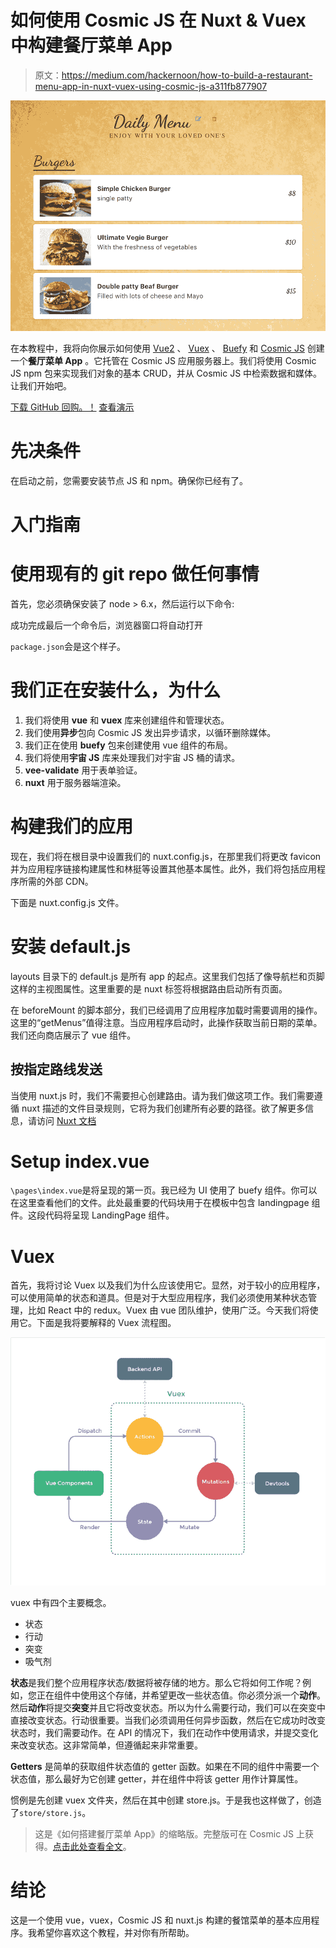 # 如何使用 Cosmic JS 在 Nuxt & Vuex 中构建餐厅菜单 App

> 原文：<https://medium.com/hackernoon/how-to-build-a-restaurant-menu-app-in-nuxt-vuex-using-cosmic-js-a311fb877907>

![](img/d55d7ac9f17d0cdafba9ef18e074e9c4.png)

在本教程中，我将向你展示如何使用 [Vue2](https://vuejs.org/) 、 [Vuex](https://vuex.vuejs.org/en/) 、 [Buefy](https://buefy.github.io/) 和 [Cosmic JS](http://cosmicjs.com/) 创建一个**餐厅菜单 App** 。它托管在 Cosmic JS 应用服务器上。我们将使用 Cosmic JS npm 包来实现我们对象的基本 CRUD，并从 Cosmic JS 中检索数据和媒体。让我们开始吧。

[下载 GitHub 回购。！](https://github.com/cosmicjs/restaurant-menu-app)
[查看演示](https://cosmicjs.com/apps/restaurant-menu-app/demo)

# 先决条件

在启动之前，您需要安装节点 JS 和 npm。确保你已经有了。

# 入门指南

# 使用现有的 git repo 做任何事情

首先，您必须确保安装了 node > 6.x，然后运行以下命令:

成功完成最后一个命令后，浏览器窗口将自动打开

`package.json`会是这个样子。

# 我们正在安装什么，为什么

1.  我们将使用 **vue** 和 **vuex** 库来创建组件和管理状态。
2.  我们使用**异步**包向 Cosmic JS 发出异步请求，以循环删除媒体。
3.  我们正在使用 **buefy** 包来创建使用 vue 组件的布局。
4.  我们将使用**宇宙 JS** 库来处理我们对宇宙 JS 桶的请求。
5.  **vee-validate** 用于表单验证。
6.  **nuxt** 用于服务器端渲染。

# 构建我们的应用

现在，我们将在根目录中设置我们的 nuxt.config.js，在那里我们将更改 favicon 并为应用程序链接构建属性和林挺等设置其他基本属性。此外，我们将包括应用程序所需的外部 CDN。

下面是 nuxt.config.js 文件。

# 安装 default.js

layouts 目录下的 default.js 是所有 app 的起点。这里我们包括了像导航栏和页脚这样的主视图属性。这里重要的是 nuxt 标签将根据路由启动所有页面。

在 beforeMount 的脚本部分，我们已经调用了应用程序加载时需要调用的操作。这里的“getMenus”值得注意。当应用程序启动时，此操作获取当前日期的菜单。我们还向商店展示了 vue 组件。

## 按指定路线发送

当使用 nuxt.js 时，我们不需要担心创建路由。请为我们做这项工作。我们需要遵循 nuxt 描述的文件目录规则，它将为我们创建所有必要的路径。欲了解更多信息，请访问 [Nuxt 文档](https://nuxtjs.org/guide/routing)

# Setup index.vue

`\pages\index.vue`是将呈现的第一页。我已经为 UI 使用了 buefy 组件。你可以在这里查看他们的文件。此处最重要的代码块用于在模板中包含 landingpage 组件。这段代码将呈现 LandingPage 组件。

# Vuex

首先，我将讨论 Vuex 以及我们为什么应该使用它。显然，对于较小的应用程序，可以使用简单的状态和道具。但是对于大型应用程序，我们必须使用某种状态管理，比如 React 中的 redux。Vuex 由 vue 团队维护，使用广泛。今天我们将使用它。下面是我将要解释的 Vuex 流程图。

![](img/31ae2eaf042e92a021454ef3e2fa5e69.png)

vuex 中有四个主要概念。

*   状态
*   行动
*   突变
*   吸气剂

**状态**是我们整个应用程序状态/数据将被存储的地方。那么它将如何工作呢？例如，您正在组件中使用这个存储，并希望更改一些状态值。你必须分派一个**动作**。然后**动作**将提交**突变**并且它将改变状态。所以为什么需要行动，我们可以在突变中直接改变状态。行动很重要。当我们必须调用任何异步函数，然后在它成功时改变状态时，我们需要动作。在 API 的情况下，我们在动作中使用请求，并提交变化来改变状态。这非常简单，但遵循起来非常重要。

**Getters** 是简单的获取组件状态值的 getter 函数。如果在不同的组件中需要一个状态值，那么最好为它创建 getter，并在组件中将该 getter 用作计算属性。

惯例是先创建 vuex 文件夹，然后在其中创建 store.js。于是我也这样做了，创造了`store/store.js`。

> 这是《如何搭建餐厅菜单 App》的缩略版。完整版可在 Cosmic JS 上获得。[点击此处查看全文](https://cosmicjs.com/articles/how-to-build-a-restaurant-menu-app-in-nuxt-vuex-using-cosmic-js)。

# 结论

这是一个使用 vue，vuex，Cosmic JS 和 nuxt.js 构建的餐馆菜单的基本应用程序。我希望你喜欢这个教程，并对你有所帮助。